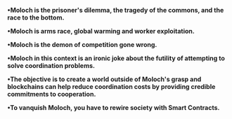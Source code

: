 <!--
![](https://github.com/halfrost/halfrost/blob/master/icons/header_.png)
-->
<!--
## Who we are
<p>
-Junior <a href="https://ethereum.org/en/developers/docs/smart-contracts/">Smart Contract</a> Developer/Auditor(Solidity, WASM).<br>
-Blockchain Data Analyst( dune, thegraph, tokenterminal, flipside, arkham).<br>
-Tokenomics Analyst/Engineer.<br>
-Working on L-3 Chain(huh).<br>
<a href="https://www.researchgate.net/publication/343631973_Hacker-engineers_and_Their_Economies_The_Political_Economy_of_Decentralised_Networks_and_'Cryptoeconomics'">-Hacker-Engineer❤️.</a><br>
<!-- <a href="medium.com">-Medium Blog.</a> -->
</p>

<!--
## Interests

<p>
   //Blockchains and DLTs//Decentralized Governance//De-Fi//Re-Fi//Basic Income//<a href="https://globalcarbonreward.org/carbon-currency/">Carbon Currency</a>//X-risk//ML and Alignment.
</p>
-->
<!--
## Home Chains

<p align="center">

 <a href="https://ethereum.org/en/" > <img alt="Ethereum" src="https://cryptologos.cc/logos/ethereum-eth-logo.png?v=026" width="80"></a>
 <a href="https://celo.org/"> <img alt="Celo" src="https://cryptologos.cc/logos/celo-celo-logo.png?v=026" width="80"></a>
 <a href="https://regen.network"><img alt="Regen" src="https://cryptocurrencyjobs.co/startups/assets/logos/regen-network.png" width="80"></a>
 <a href="https://www.polkadot.network/"> <img alt="Polkadot" src="https://cryptologos.cc/logos/polkadot-new-dot-logo.png" width="80"></a>
 <a href="https://kusama.network/"><img alt="Kusama" src="https://cryptologos.cc/logos/kusama-ksm-logo.png?v=026" width="80"></a>
 <a href="https://www.chain.link"><img alt="Chainlink" src="https://cryptologos.cc/logos/chainlink-link-logo.png?v=026" width="80" ></a>
 <a href="https://internetcomputer.org/"><img alt="Internet Computer" src="https://cryptologos.cc/logos/internet-computer-icp-logo.png?v=026" width="80"></a>
 <a href="https://astar.network/"><img alt="Astar" src="https://cryptologos.cc/logos/astar-astr-logo.png?v=026" width="80"></a>
 <a href="https://district0x.io/"><img alt="district0x" src="https://cryptologos.cc/logos/district0x-dnt-logo.png?v=026" width="80"></a>
 <a href="https://www.arweave.org/"><img alt="Arweave" src="https://cryptologos.cc/logos/arweave-ar-logo.png?v=026" width="80"></a>
  </p>
  
-->
   
<!--
## Tools and Frameworks

<p align="center">

  <a href="https://metamask.io/"><img alt="Metamask"  
    src="https://kriptokultura.mk/wp-content/uploads/2021/04/metamask_logo.png" width="60"></a>

  <a href="https://nodejs.org/en"><img alt="Node" 
    src="https://logospng.org/download/node-js/logo-node-js-1024.png" width="60"> </a>

  <a href="https://remix.ethereum.org/"><img alt="Remix" 
    src="https://miro.medium.com/v2/resize:fit:552/1*3jj5tQildSIyhl-RO6RLlA.png" width="60"></a>

  <a href="https://trufflesuite.com/truffle/"><img alt="Truffle" 
    src="https://avatars3.githubusercontent.com/u/22205159?s=280&v=4" width="60"></a>

  </p>
-->
<!--
## Extracts
<p>
   -"...a conflict between crypto and existing power structures is essentially preprogrammed. Regulation forces crypto underground. Anonymity proliferates. In the interstellar darkness, freshly radicalized crypto factions create a new kind of democratic society."<br>
   -"Don't trust...verify!!"
</p>

<p><b>•Heaven is a place online!</b></p>
-->

<p><b>•Moloch is the prisoner's dilemma, the tragedy of the commons, and the race to the bottom. </b></p>
<p><b>•Moloch is arms race, global warming and worker exploitation. </b></p>
<p><b>•Moloch is the demon of competition gone wrong. </b></p>
<p><b>•Moloch in this context is an ironic joke about the futility of attempting to solve coordination problems. </b></p>
<p><b>•The objective is to create a world outside of Moloch's grasp and blockchains can help reduce coordination costs by providing credible commitments to cooperation.</b></p>
<p><b>•To vanquish Moloch, you have to rewire society with Smart Contracts.</b></p>
 



